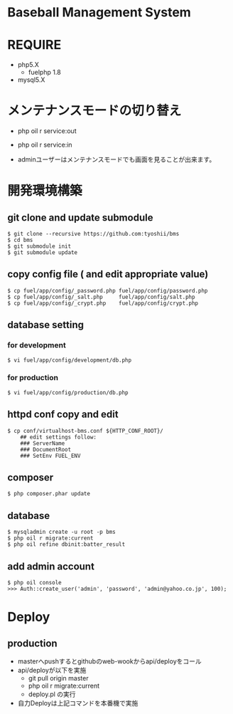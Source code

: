 Baseball Management System
==========================

# REQUIRE

* php5.X
    * fuelphp 1.8
* mysql5.X

# メンテナンスモードの切り替え
* php oil r service:out
* php oil r service:in

* adminユーザーはメンテナンスモードでも画面を見ることが出来ます。

# 開発環境構築

## git clone and update submodule

    $ git clone --recursive https://github.com:tyoshii/bms
    $ cd bms
    $ git submodule init
    $ git submodule update

## copy config file ( and edit appropriate value)
    $ cp fuel/app/config/_password.php fuel/app/config/password.php
    $ cp fuel/app/config/_salt.php     fuel/app/config/salt.php
    $ cp fuel/app/config/_crypt.php    fuel/app/config/crypt.php

## database setting
    
### for development
    $ vi fuel/app/config/development/db.php

### for production
    $ vi fuel/app/config/production/db.php

## httpd conf copy and edit
    $ cp conf/virtualhost-bms.conf ${HTTP_CONF_ROOT}/
        ## edit settings follow:
        ### ServerName
        ### DocumentRoot
        ### SetEnv FUEL_ENV

## composer
    $ php composer.phar update

## database
    $ mysqladmin create -u root -p bms
    $ php oil r migrate:current
    $ php oil refine dbinit:batter_result

## add admin account
    $ php oil console
    >>> Auth::create_user('admin', 'password', 'admin@yahoo.co.jp', 100);
    

# Deploy

## production

* masterへpushするとgithubのweb-wookからapi/deployをコール
* api/deployが以下を実施
    * git pull origin master
    * php oil r migrate:current
    * deploy.pl の実行
* 自力Deployは上記コマンドを本番機で実施
